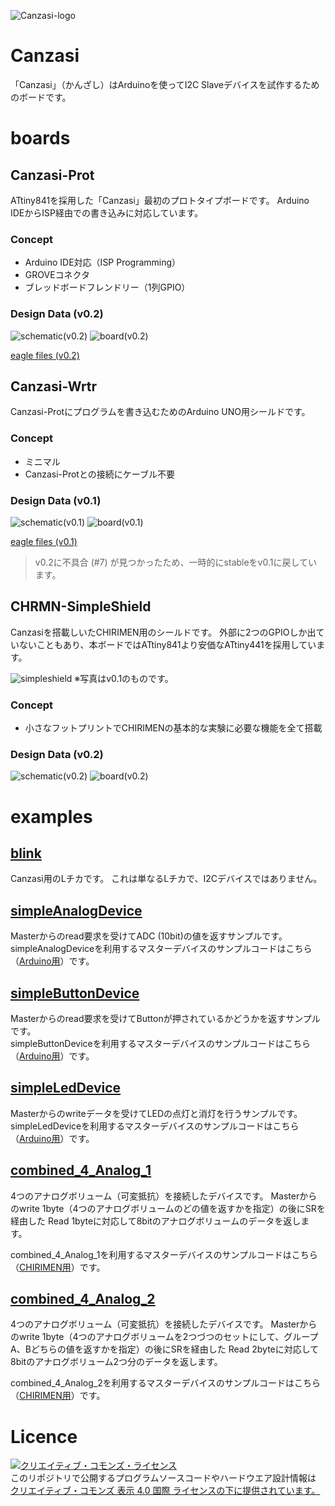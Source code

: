![Canzasi-logo](./assets/Canzasi-logo-small-m.png)

# Canzasi

「Canzasi」（かんざし）はArduinoを使ってI2C Slaveデバイスを試作するためのボードです。

# boards

## Canzasi-Prot

ATtiny841を採用した「Canzasi」最初のプロトタイプボードです。
Arduino IDEからISP経由での書き込みに対応しています。

### Concept

- Arduino IDE対応（ISP Programming）
- GROVEコネクタ
- ブレッドボードフレンドリー（1列GPIO）

### Design Data (v0.2)

![schematic(v0.2)](./boards/Prot/v0.2/schematic.png)
![board(v0.2)](./boards/Prot/v0.2/board.png)

[eagle files (v0.2)](./boards/Prot/v0.2/eagle/)

## Canzasi-Wrtr

Canzasi-Protにプログラムを書き込むためのArduino UNO用シールドです。

### Concept

- ミニマル
- Canzasi-Protとの接続にケーブル不要

### Design Data (v0.1)

![schematic(v0.1)](./boards/Wrtr/v0.1/schematic.png)
![board(v0.1)](./boards/Wrtr/v0.1/board.png)

[eagle files (v0.1)](./boards/Wrtr/v0.1/eagle/)

> v0.2に不具合 (#7) が見つかったため、一時的にstableをv0.1に戻しています。

## CHRMN-SimpleShield

Canzasiを搭載しいたCHIRIMEN用のシールドです。
外部に2つのGPIOしか出ていないこともあり、本ボードではATtiny841より安価なATtiny441を採用しています。

![simpleshield](./boards/SimpleShield/simpleshield.jpg)
※写真はv0.1のものです。

### Concept

- 小さなフットプリントでCHIRIMENの基本的な実験に必要な機能を全て搭載

### Design Data (v0.2)

![schematic(v0.2)](./boards/SimpleShield/v0.2/schematic.png)
![board(v0.2)](./boards/SimpleShield/v0.2/board.png)

# examples

## [blink](./examples/blink/Canzasi_blink/Canzasi_blink.ino)

Canzasi用のLチカです。
これは単なるLチカで、I2Cデバイスではありません。

## [simpleAnalogDevice](./examples/simpleAnalogDevice/Canzasi/Canzasi_I2CAnalogDevice/Canzasi_I2CAnalogDevice.ino)

Masterからのread要求を受けてADC (10bit)の値を返すサンプルです。    
simpleAnalogDeviceを利用するマスターデバイスのサンプルコードはこちら（[Arduino用](./examples/simpleAnalogDevice/Master/Arduino/I2C_MasterWordReader/I2C_MasterWordReader.ino)）です。

## [simpleButtonDevice](./examples/simpleButtonDevice/Canzasi/Canzasi_I2CDataProvider/Canzasi_I2CDataProvider.ino)

Masterからのread要求を受けてButtonが押されているかどうかを返すサンプルです。    
simpleButtonDeviceを利用するマスターデバイスのサンプルコードはこちら（[Arduino用](./examples/simpleButtonDevice/Master/Arduino/I2C_MasterReader/I2C_MasterReader.ino)）です。

## [simpleLedDevice](./examples/simpleLedDevice/Canzasi/Canzasi_I2Cblink/Canzasi_I2Cblink.ino)

Masterからのwriteデータを受けてLEDの点灯と消灯を行うサンプルです。    
simpleLedDeviceを利用するマスターデバイスのサンプルコードはこちら（[Arduino用](./examples/simpleLedDevice/Master/Arduino/I2C_MasterWriter/I2C_MasterWriter.ino)）です。

## [combined_4_Analog_1](./examples/combined_4_Analog_1/Canzasi/Canzasi_combined_4_Analog_1/Canzasi_combined_4_Analog_1.ino)

4つのアナログボリューム（可変抵抗）を接続したデバイスです。
Masterからのwrite 1byte（4つのアナログボリュームのどの値を返すかを指定）の後にSRを経由した Read 1byteに対応して8bitのアナログボリュームのデータを返します。

combined_4_Analog_1を利用するマスターデバイスのサンプルコードはこちら（[CHIRIMEN用](./examples/combined_4_Analog_1/Master/chirimen/)）です。

## [combined_4_Analog_2](./examples/combined_4_Analog_2/Canzasi/Canzasi_combined_4_Analog_2/Canzasi_combined_4_Analog_2.ino)

4つのアナログボリューム（可変抵抗）を接続したデバイスです。
Masterからのwrite 1byte（4つのアナログボリュームを2つづつのセットにして、グループA、Bどちらの値を返すかを指定）の後にSRを経由した Read 2byteに対応して8bitのアナログボリューム2つ分のデータを返します。

combined_4_Analog_2を利用するマスターデバイスのサンプルコードはこちら（[CHIRIMEN用](./examples/combined_4_Analog_2/Master/chirimen/)）です。

# Licence

<a rel="license" href="http://creativecommons.org/licenses/by/4.0/"><img alt="クリエイティブ・コモンズ・ライセンス" style="border-width:0" src="https://i.creativecommons.org/l/by/4.0/80x15.png" /></a><br />このリポジトリで公開するプログラムソースコードやハードウエア設計情報は <a rel="license" href="http://creativecommons.org/licenses/by/4.0/">クリエイティブ・コモンズ 表示 4.0 国際 ライセンスの下に提供されています。</a>
